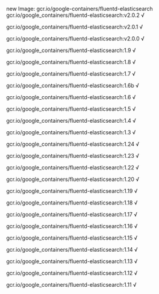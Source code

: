 new Image: gcr.io/google-containers/fluentd-elasticsearch
gcr.io/google_containers/fluentd-elasticsearch:v2.0.2 √

gcr.io/google_containers/fluentd-elasticsearch:v2.0.1 √

gcr.io/google_containers/fluentd-elasticsearch:v2.0.0 √

gcr.io/google_containers/fluentd-elasticsearch:1.9 √

gcr.io/google_containers/fluentd-elasticsearch:1.8 √

gcr.io/google_containers/fluentd-elasticsearch:1.7 √

gcr.io/google_containers/fluentd-elasticsearch:1.6b √

gcr.io/google_containers/fluentd-elasticsearch:1.6 √

gcr.io/google_containers/fluentd-elasticsearch:1.5 √

gcr.io/google_containers/fluentd-elasticsearch:1.4 √

gcr.io/google_containers/fluentd-elasticsearch:1.3 √

gcr.io/google_containers/fluentd-elasticsearch:1.24 √

gcr.io/google_containers/fluentd-elasticsearch:1.23 √

gcr.io/google_containers/fluentd-elasticsearch:1.22 √

gcr.io/google_containers/fluentd-elasticsearch:1.20 √

gcr.io/google_containers/fluentd-elasticsearch:1.19 √

gcr.io/google_containers/fluentd-elasticsearch:1.18 √

gcr.io/google_containers/fluentd-elasticsearch:1.17 √

gcr.io/google_containers/fluentd-elasticsearch:1.16 √

gcr.io/google_containers/fluentd-elasticsearch:1.15 √

gcr.io/google_containers/fluentd-elasticsearch:1.14 √

gcr.io/google_containers/fluentd-elasticsearch:1.13 √

gcr.io/google_containers/fluentd-elasticsearch:1.12 √

gcr.io/google_containers/fluentd-elasticsearch:1.11 √

